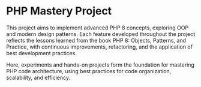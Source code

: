 # PHP Mastery Project

This project aims to implement advanced PHP 8 concepts, exploring OOP and modern design patterns. Each feature developed throughout the project reflects the lessons learned from the book PHP 8: Objects, Patterns, and Practice, with continuous improvements, refactoring, and the application of best development practices.

Here, experiments and hands-on projects form the foundation for mastering PHP code architecture, using best practices for code organization, scalability, and efficiency.
